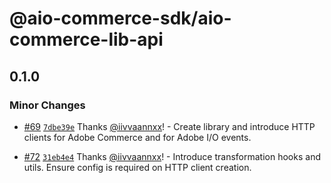 # @aio-commerce-sdk/aio-commerce-lib-api

## 0.1.0

### Minor Changes

- [#69](https://github.com/adobe/aio-commerce-sdk/pull/69) [`7dbe39e`](https://github.com/adobe/aio-commerce-sdk/commit/7dbe39eabc01159724db12a6f854c18970ab1e79) Thanks [@iivvaannxx](https://github.com/iivvaannxx)! - Create library and introduce HTTP clients for Adobe Commerce and for Adobe I/O events.

- [#72](https://github.com/adobe/aio-commerce-sdk/pull/72) [`31eb4e4`](https://github.com/adobe/aio-commerce-sdk/commit/31eb4e403f30b593aafff57dc268bf9e6cf49f3e) Thanks [@iivvaannxx](https://github.com/iivvaannxx)! - Introduce transformation hooks and utils. Ensure config is required on HTTP client creation.
